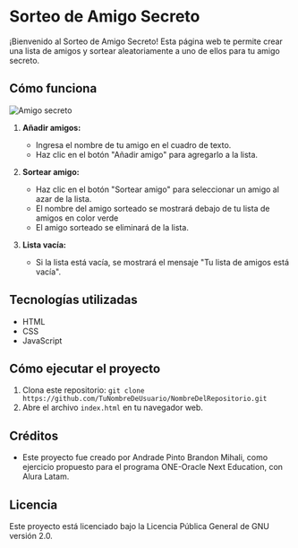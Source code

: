 # Sorteo de Amigo Secreto

¡Bienvenido al Sorteo de Amigo Secreto! Esta página web te permite crear una lista de amigos y sortear aleatoriamente a uno de ellos para tu amigo secreto.

## Cómo funciona
![Amigo secreto](https://github.com/user-attachments/assets/db9f417e-0c3e-42e3-9eef-d4d4e2c25bfc)

1. **Añadir amigos:**
   - Ingresa el nombre de tu amigo en el cuadro de texto.
   - Haz clic en el botón "Añadir amigo" para agregarlo a la lista.

2. **Sortear amigo:**
   - Haz clic en el botón "Sortear amigo" para seleccionar un amigo al azar de la lista.
   - El nombre del amigo sorteado se mostrará debajo de tu lista de amigos en color verde
   - El amigo sorteado se eliminará de la lista.

3. **Lista vacía:**
   - Si la lista está vacía, se mostrará el mensaje "Tu lista de amigos está vacía".

## Tecnologías utilizadas

- HTML
- CSS
- JavaScript

## Cómo ejecutar el proyecto

1. Clona este repositorio: `git clone https://github.com/TuNombreDeUsuario/NombreDelRepositorio.git`
2. Abre el archivo `index.html` en tu navegador web.

## Créditos

- Este proyecto fue creado por Andrade Pinto Brandon Mihali, como ejercicio propuesto para el programa ONE-Oracle Next Education, con Alura Latam.

## Licencia

Este proyecto está licenciado bajo la Licencia Pública General de GNU versión 2.0.
